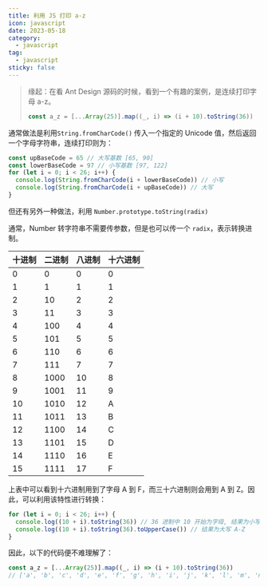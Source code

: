 ```yaml
---
title: 利用 JS 打印 a-z
icon: javascript
date: 2023-05-18
category:
  - javascript
tag:
  - javascript
sticky: false
---
```


> 缘起：在看 Ant Design 源码的时候，看到一个有趣的案例，是连续打印字母 a-z。
>
> ```js
> const a_z = [...Array(25)].map((_, i) => (i + 10).toString(36))
> ```

通常做法是利用`String.fromCharCode()` 传入一个指定的 Unicode 值，然后返回一个字母字符串，连续打印则为：

```js
const upBaseCode = 65 // 大写基数 [65, 90]
const lowerBaseCode = 97 // 小写基数 [97, 122]
for (let i = 0; i < 26; i++) {
  console.log(String.fromCharCode(i + lowerBaseCode)) // 小写
  console.log(String.fromCharCode(i + upBaseCode)) // 大写
}
```

但还有另外一种做法，利用 `Number.prototype.toString(radix)`

通常，Number 转字符串不需要传参数，但是也可以传一个 `radix`，表示转换进制。

| 十进制 | 二进制 | 八进制 | 十六进制 |
| ------ | ------ | ------ | -------- |
| 0      | 0      | 0      | 0        |
| 1      | 1      | 1      | 1        |
| 2      | 10     | 2      | 2        |
| 3      | 11     | 3      | 3        |
| 4      | 100    | 4      | 4        |
| 5      | 101    | 5      | 5        |
| 6      | 110    | 6      | 6        |
| 7      | 111    | 7      | 7        |
| 8      | 1000   | 10     | 8        |
| 9      | 1001   | 11     | 9        |
| 10     | 1010   | 12     | A        |
| 11     | 1011   | 13     | B        |
| 12     | 1100   | 14     | C        |
| 13     | 1101   | 15     | D        |
| 14     | 1110   | 16     | E        |
| 15     | 1111   | 17     | F        |

上表中可以看到十六进制用到了字母 A 到 F，而三十六进制则会用到 A 到 Z。因此，可以利用该特性进行转换：

```js
for (let i = 0; i < 26; i++) {
  console.log((10 + i).toString(36)) // 36 进制中 10 开始为字母, 结果为小写 a-z
  console.log((10 + i).toString(36).toUpperCase()) // 结果为大写 A-Z
}
```

因此，以下的代码便不难理解了：

```js
const a_z = [...Array(25)].map((_, i) => (i + 10).toString(36))
// ['a', 'b', 'c', 'd', 'e', 'f', 'g', 'h', 'i', 'j', 'k', 'l', 'm', 'n', 'o', 'p', 'q', 'r', 's', 't', 'u', 'v', 'w', 'x', 'y']
```
